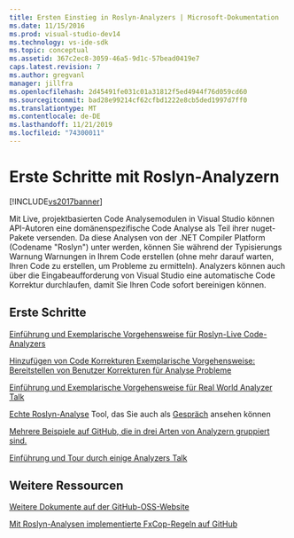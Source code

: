 ```yaml
---
title: Ersten Einstieg in Roslyn-Analyzers | Microsoft-Dokumentation
ms.date: 11/15/2016
ms.prod: visual-studio-dev14
ms.technology: vs-ide-sdk
ms.topic: conceptual
ms.assetid: 367c2ec8-3059-46a5-9d1c-57bead0419e7
caps.latest.revision: 7
ms.author: gregvanl
manager: jillfra
ms.openlocfilehash: 2d45491fe031c01a31812f5ed4944f76d059cd60
ms.sourcegitcommit: bad28e99214cf62cfbd1222e8cb5ded1997d7ff0
ms.translationtype: MT
ms.contentlocale: de-DE
ms.lasthandoff: 11/21/2019
ms.locfileid: "74300011"
---
```

# <a name="getting-started-with-roslyn-analyzers"></a>Erste Schritte mit Roslyn-Analyzern
[!INCLUDE[vs2017banner](../includes/vs2017banner.md)]

Mit Live, projektbasierten Code Analysemodulen in Visual Studio können API-Autoren eine domänenspezifische Code Analyse als Teil ihrer nuget-Pakete versenden.  Da diese Analysen von der .NET Compiler Platform (Codename "Roslyn") unter werden, können Sie während der Typisierungs Warnung Warnungen in Ihrem Code erstellen (ohne mehr darauf warten, Ihren Code zu erstellen, um Probleme zu ermitteln).  Analyzers können auch über die Eingabeaufforderung von Visual Studio eine automatische Code Korrektur durchlaufen, damit Sie Ihren Code sofort bereinigen können.

## <a name="getting-started"></a>Erste Schritte
[Einführung und Exemplarische Vorgehensweise für Roslyn-Live Code-Analyzers](https://msdn.microsoft.com/magazine/dn879356.aspx)

[Hinzufügen von Code Korrekturen Exemplarische Vorgehensweise: Bereitstellen von Benutzer Korrekturen für Analyse Probleme](https://msdn.microsoft.com/magazine/dn904670.aspx)

[Einführung und Exemplarische Vorgehensweise für Real World Analyzer Talk](https://channel9.msdn.com/events/Build/2015/3-725)

[Echte Roslyn-Analyse](../extensibility/roslyn-analyzers-and-code-aware-library-for-immutablearrays.md) Tool, das Sie auch als [Gespräch](https://channel9.msdn.com/events/Build/2015/3-725) ansehen können

[Mehrere Beispiele auf GitHub, die in drei Arten von Analyzern gruppiert sind.](https://github.com/dotnet/roslyn/blob/master/docs/analyzers/Analyzer%20Samples.md)

[Einführung und Tour durch einige Analyzers Talk](https://channel9.msdn.com/Events/dotnetConf/2015/NET-Compiler-Platform-Roslyn-Analyzers-and-the-Rise-of-Code-Aware-Libraries)

## <a name="other-resources"></a>Weitere Ressourcen
[Weitere Dokumente auf der GitHub-OSS-Website](https://github.com/dotnet/roslyn/tree/master/docs/analyzers)

[Mit Roslyn-Analysen implementierte FxCop-Regeln auf GitHub](https://github.com/dotnet/roslyn/tree/master/src/Diagnostics/FxCop)
